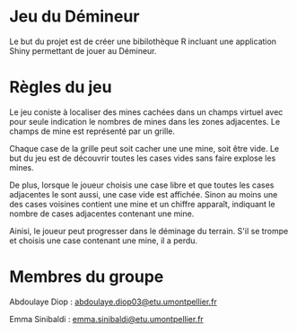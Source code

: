 # Jeu du Démineur

Le but du projet est de créer une bibilothèque R incluant une application Shiny permettant de jouer au Démineur.

# Règles du jeu

Le jeu coniste à localiser des mines cachées dans un champs virtuel avec pour seule indication le nombres de mines dans les zones adjacentes. Le champs de mine est représenté par un grille.

Chaque case de la grille peut soit cacher une une mine, soit être vide. Le but du jeu est de découvrir toutes les cases vides sans faire explose les mines.

De plus, lorsque le joueur choisis une case libre et que toutes les cases adjacentes le sont aussi, une case vide est affichée. Sinon au moins une des cases voisines contient une mine et un chiffre apparaît, indiquant le nombre de cases adjacentes contenant une mine.

Ainisi, le joueur peut progresser dans le déminage du terrain. S'il se trompe et choisis une case contenant une mine, il a perdu.


# Membres du groupe

Abdoulaye Diop : abdoulaye.diop03@etu.umontpellier.fr

Emma Sinibaldi : emma.sinibaldi@etu.umontpellier.fr
